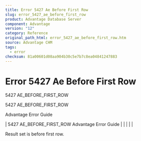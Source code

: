 ```yaml
---
title: Error 5427 Ae Before First Row
slug: error_5427_ae_before_first_row
product: Advantage Database Server
component: Advantage
version: "12"
category: Reference
original_path_html: error_5427_ae_before_first_row.htm
source: Advantage CHM
tags:
  - error
checksum: 81a00601d08aa904b30c5e7b7c8ea04841247883
---
```


# Error 5427 Ae Before First Row

5427 AE\_BEFORE\_FIRST\_ROW

5427 AE\_BEFORE\_FIRST\_ROW

Advantage Error Guide

| 5427 AE\_BEFORE\_FIRST\_ROW  Advantage Error Guide |  |  |  |  |

Result set is before first row.
